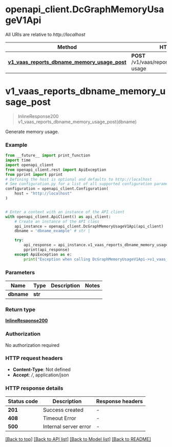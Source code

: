 # openapi_client.DcGraphMemoryUsageV1Api

All URIs are relative to *http://localhost*

Method | HTTP request | Description
------------- | ------------- | -------------
[**v1_vaas_reports_dbname_memory_usage_post**](DcGraphMemoryUsageV1Api.md#v1_vaas_reports_dbname_memory_usage_post) | **POST** /v1/vaas/reports/{dbname}/memory-usage | 


# **v1_vaas_reports_dbname_memory_usage_post**
> InlineResponse200 v1_vaas_reports_dbname_memory_usage_post(dbname)



Generate memory usage.

### Example

```python
from __future__ import print_function
import time
import openapi_client
from openapi_client.rest import ApiException
from pprint import pprint
# Defining the host is optional and defaults to http://localhost
# See configuration.py for a list of all supported configuration parameters.
configuration = openapi_client.Configuration(
    host = "http://localhost"
)


# Enter a context with an instance of the API client
with openapi_client.ApiClient() as api_client:
    # Create an instance of the API class
    api_instance = openapi_client.DcGraphMemoryUsageV1Api(api_client)
    dbname = 'dbname_example' # str | 

    try:
        api_response = api_instance.v1_vaas_reports_dbname_memory_usage_post(dbname)
        pprint(api_response)
    except ApiException as e:
        print("Exception when calling DcGraphMemoryUsageV1Api->v1_vaas_reports_dbname_memory_usage_post: %s\n" % e)
```

### Parameters

Name | Type | Description  | Notes
------------- | ------------- | ------------- | -------------
 **dbname** | **str**|  | 

### Return type

[**InlineResponse200**](InlineResponse200.md)

### Authorization

No authorization required

### HTTP request headers

 - **Content-Type**: Not defined
 - **Accept**: */*, application/json

### HTTP response details
| Status code | Description | Response headers |
|-------------|-------------|------------------|
**201** | Success created |  -  |
**408** | Timeout Error |  -  |
**500** | Internal server error |  -  |

[[Back to top]](#) [[Back to API list]](../README.md#documentation-for-api-endpoints) [[Back to Model list]](../README.md#documentation-for-models) [[Back to README]](../README.md)

